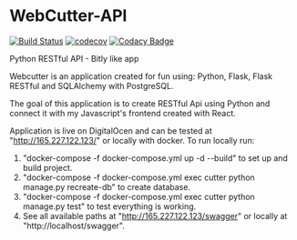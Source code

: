 # WebCutter-API
[![Build Status](https://travis-ci.org/HumbleNarcissus/WebCutter-API.svg?branch=master)](https://travis-ci.org/HumbleNarcissus/WebCutter-API) [![codecov](https://codecov.io/gh/HumbleNarcissus/WebCutter-API/branch/master/graph/badge.svg)](https://codecov.io/gh/HumbleNarcissus/WebCutter-API)
[![Codacy Badge](https://api.codacy.com/project/badge/Grade/d0e0d7f1b3734f19afe348a4688a09d7)](https://www.codacy.com/app/HumbleNarcissus/WebCutter-API?utm_source=github.com&amp;utm_medium=referral&amp;utm_content=HumbleNarcissus/WebCutter-API&amp;utm_campaign=Badge_Grade)

Python RESTful API - Bitly like app

Webcutter is an application created for fun using: Python, Flask, Flask RESTful and SQLAlchemy with PostgreSQL.

The goal of this application is to create RESTful Api using Python and connect it with my Javascript's frontend created with React.

Application is live on DigitalOcen and can be tested at "http://165.227.122.123/" or locally with docker.
To run locally run:
1. "docker-compose -f docker-compose.yml up -d --build" to set up and build project.
2. "docker-compose -f docker-compose.yml exec cutter python manage.py recreate-db" to create database.
3. "docker-compose -f docker-compose.yml exec cutter python manage.py test" to test everything is working.
4. See all available paths at "http://165.227.122.123/swagger" or locally at "http://localhost/swagger".
